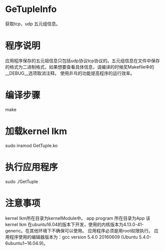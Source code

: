 # GeTupleInfo
获取tcp，udp 五元组信息。
# 程序说明
应用程序保存的五元祖信息只包括udp协议tcp协议的。五元组信息在文件中保存的格式为二进制格式，如果想要查看具体信息，请编译的时候奖Makefile中的__DEBUG__选项取消注释。
使用乒乓的功能提高程序的运行效率。
# 编译步骤
make
# 加载kernel lkm
sudo insmod GetTuple.ko
# 执行应用程序
sudo ./GetTuple
# 注意事项
kernel lkm所在目录为kernelModule中。
app program 所在目录为App
该kernel lkm 在ubuntu16.04的版本下开发，使用的内核版本为4.13.0-41-generic。在其他环境下不确保可以使用。
应用程序必须是用root权限执行。
应用程序使用的编辑器版本为：gcc version 5.4.0 20160609 (Ubuntu 5.4.0-6ubuntu1~16.04.9)。
